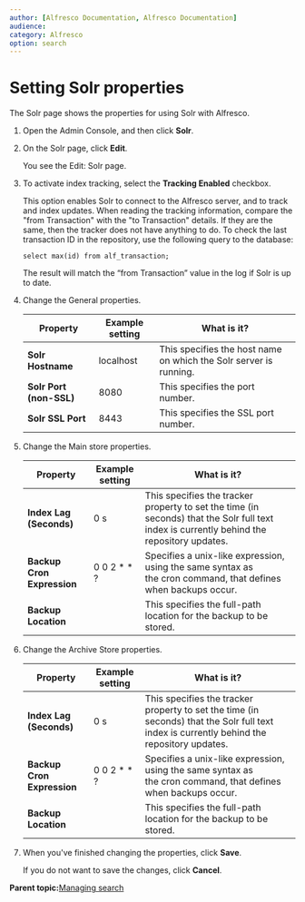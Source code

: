 ```yaml
---
author: [Alfresco Documentation, Alfresco Documentation]
audience: 
category: Alfresco
option: search
---
```


# Setting Solr properties

The Solr page shows the properties for using Solr with Alfresco.

1.  Open the Admin Console, and then click **Solr**.

2.  On the Solr page, click **Edit**.

    You see the Edit: Solr page.

3.  To activate index tracking, select the **Tracking Enabled** checkbox.

    This option enables Solr to connect to the Alfresco server, and to track and index updates. When reading the tracking information, compare the "from Transaction" with the "to Transaction" details. If they are the same, then the tracker does not have anything to do. To check the last transaction ID in the repository, use the following query to the database:

    ```
    select max(id) from alf_transaction;
    ```

    The result will match the “from Transaction” value in the log if Solr is up to date.

4.  Change the General properties.

    |Property|Example setting|What is it?|
    |--------|---------------|-----------|
    |**Solr Hostname**|localhost|This specifies the host name on which the Solr server is running.|
    |**Solr Port \(non-SSL\)**|8080|This specifies the port number.|
    |**Solr SSL Port**|8443|This specifies the SSL port number.|

5.  Change the Main store properties.

    |Property|Example setting|What is it?|
    |--------|---------------|-----------|
    |**Index Lag \(Seconds\)**|0 s|This specifies the tracker property to set the time \(in seconds\) that the Solr full text index is currently behind the repository updates.|
    |**Backup Cron Expression**|0 0 2 \* \* ?|Specifies a unix-like expression, using the same syntax as the cron command, that defines when backups occur.|
    |**Backup Location**| |This specifies the full-path location for the backup to be stored.|

6.  Change the Archive Store properties.

    |Property|Example setting|What is it?|
    |--------|---------------|-----------|
    |**Index Lag \(Seconds\)**|0 s|This specifies the tracker property to set the time \(in seconds\) that the Solr full text index is currently behind the repository updates.|
    |**Backup Cron Expression**|0 0 2 \* \* ?|Specifies a unix-like expression, using the same syntax as the cron command, that defines when backups occur.|
    |**Backup Location**| |This specifies the full-path location for the backup to be stored.|

7.  When you've finished changing the properties, click **Save**.

    If you do not want to save the changes, click **Cancel**.


**Parent topic:**[Managing search](../concepts/adminconsole-search.md)

